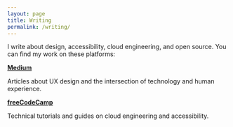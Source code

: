 ```yaml
---
layout: page
title: Writing
permalink: /writing/
---
```


I write about design, accessibility, cloud engineering, and open source. You can find my work on these platforms:

**[Medium](https://medium.com/@ndukavictoria7)**

Articles about UX design and the intersection of technology and human experience.

**[freeCodeCamp](https://www.freecodecamp.org/news/author/nwanduka/)**

Technical tutorials and guides on cloud engineering and accessibility.